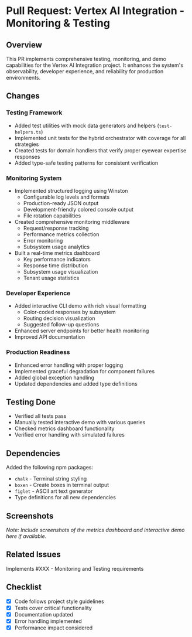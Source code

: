 # Pull Request: Vertex AI Integration - Monitoring & Testing

## Overview
This PR implements comprehensive testing, monitoring, and demo capabilities for the Vertex AI Integration project. It enhances the system's observability, developer experience, and reliability for production environments.

## Changes

### Testing Framework
- Added test utilities with mock data generators and helpers (`test-helpers.ts`)
- Implemented unit tests for the hybrid orchestrator with coverage for all strategies
- Created tests for domain handlers that verify proper eyewear expertise responses
- Added type-safe testing patterns for consistent verification

### Monitoring System
- Implemented structured logging using Winston
  - Configurable log levels and formats
  - Production-ready JSON output
  - Development-friendly colored console output
  - File rotation capabilities
- Created comprehensive monitoring middleware
  - Request/response tracking
  - Performance metrics collection
  - Error monitoring
  - Subsystem usage analytics
- Built a real-time metrics dashboard
  - Key performance indicators
  - Response time distribution
  - Subsystem usage visualization
  - Tenant usage statistics

### Developer Experience
- Added interactive CLI demo with rich visual formatting
  - Color-coded responses by subsystem
  - Routing decision visualization
  - Suggested follow-up questions
- Enhanced server endpoints for better health monitoring
- Improved API documentation

### Production Readiness
- Enhanced error handling with proper logging
- Implemented graceful degradation for component failures
- Added global exception handling
- Updated dependencies and added type definitions

## Testing Done
- Verified all tests pass
- Manually tested interactive demo with various queries
- Checked metrics dashboard functionality
- Verified error handling with simulated failures

## Dependencies
Added the following npm packages:
- `chalk` - Terminal string styling
- `boxen` - Create boxes in terminal output
- `figlet` - ASCII art text generator
- Type definitions for all new dependencies

## Screenshots
_Note: Include screenshots of the metrics dashboard and interactive demo here if available._

## Related Issues
Implements #XXX - Monitoring and Testing requirements

## Checklist
- [x] Code follows project style guidelines
- [x] Tests cover critical functionality
- [x] Documentation updated
- [x] Error handling implemented
- [x] Performance impact considered
